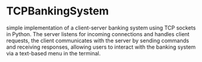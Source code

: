 # TCPBankingSystem
simple implementation of a client-server banking system using TCP sockets in Python. The server listens for incoming connections and handles client requests, the client communicates with the server by sending commands and receiving responses, allowing users to interact with the banking system via a text-based menu in the terminal.
